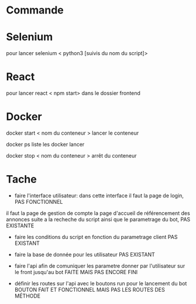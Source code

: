 # Commande

 # Selenium 
 pour lancer selenium < python3 [suivis du nom du script]>

 # React
 pour lancer react < npm start> dans le dossier frontend

 # Docker

 docker start < nom du conteneur > lancer le conteneur 

 docker ps liste les docker lancer 

 docker stop < nom du conteneur > arrêt du conteneur 

 # Tache

 - faire l'interface utilisateur: 
  dans cette interface il faut la page de login, PAS FONCTIONNEL

  il faut la page de gestion de compte
  la page d'accueil de référencement des annonces suite a la recheche du script ainsi que le parametrage du bot, PAS EXISTANTE

 - faire les conditions du script en fonction du parametrage client PAS EXISTANT

 - faire la base de donnée pour les utilisateur PAS EXISTANT

 - faire l'api afin de comuniquer les parametre donner par l'utilisateur sur le front jusqu'au bot FAITE MAIS PAS ENCORE FINI

 - définir les routes sur l'api avec le boutons run pour le lancement du bot  BOUTON FAIT ET FONCTIONNEL MAIS PAS LES ROUTES DES MÉTHODE    